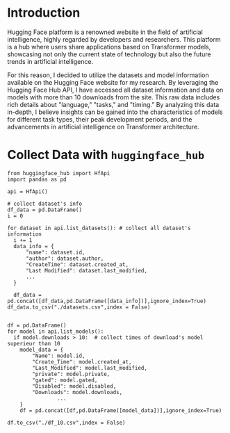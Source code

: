 # Introduction 
Hugging Face platform is a renowned website in the field of artificial intelligence, highly regarded by developers and researchers. This platform is a hub where users share applications based on Transformer models, showcasing not only the current state of technology but also the future trends in artificial intelligence.

For this reason, I decided to utilize the datasets and model information available on the Hugging Face website for my research. By leveraging the Hugging Face Hub API, I have accessed all dataset information and data on models with more than 10 downloads from the site. This raw data includes rich details about "language," "tasks," and "timing." By analyzing this data in-depth, I believe insights can be gained into the characteristics of models for different task types, their peak development periods, and the advancements in artificial intelligence on Transformer architecture.

# Collect Data with `huggingface_hub`
```
from huggingface_hub import HfApi
import pandas as pd

api = HfApi()

# collect dataset's info
df_data = pd.DataFrame()
i = 0

for dataset in api.list_datasets(): # collect all dataset's information 
  i += 1
  data_info = {
      "name": dataset.id,
      "author": dataset.author, 
      "CreateTime": dataset.created_at,
      "Last Modified": dataset.last_modified,
      ...
  }

  df_data = pd.concat([df_data,pd.DataFrame([data_info])],ignore_index=True)
df_data.to_csv("./datasets.csv",index = False)


df = pd.DataFrame()
for model in api.list_models():
  if model.downloads > 10:  # collect times of download's model superieur than 10 
    model_data = {
        "Name": model.id,
        "Create_Time": model.created_at,
        "Last_Modified": model.last_modified,
        "private": model.private,
        "gated": model.gated,
        "Disabled": model.disabled,
        "Downloads": model.downloads,
				...
    }
    df = pd.concat([df,pd.DataFrame([model_data])],ignore_index=True)

df.to_csv("./df_10.csv",index = False)
```